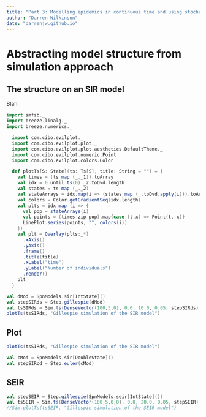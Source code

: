 ```yaml
---
title: "Part 3: Modelling epidemics in continuous time and using stochastic processes"
author: "Darren Wilkinson"
date: "darrenjw.github.io"
---
```


# Abstracting model structure from simulation approach

## The structure on an SIR model

Blah

```scala mdoc:silent
import smfsb._
import breeze.linalg._
import breeze.numerics._
```

```scala mdoc:invisible
  import com.cibo.evilplot._
  import com.cibo.evilplot.plot._
  import com.cibo.evilplot.plot.aesthetics.DefaultTheme._
  import com.cibo.evilplot.numeric.Point
  import com.cibo.evilplot.colors.Color

  def plotTs[S: State](ts: Ts[S], title: String = "") = {
    val times = (ts map (_._1)).toArray
    val idx = 0 until ts(0)._2.toDvd.length
    val states = ts map (_._2)
    val stateArrays = idx.map(i => (states map (_.toDvd.apply(i))).toArray)
    val colors = Color.getGradientSeq(idx.length)
    val plts = idx map (i => {
      val pop = stateArrays(i)
      val points = (times zip pop).map{case (t,x) => Point(t, x)}
      LinePlot.series(points, "", colors(i))
    })
    val plt = Overlay(plts:_*)
      .xAxis()
      .yAxis()
      .frame()
      .title(title)
      .xLabel("time")
      .yLabel("Number of individuals")
      .render()
	plt
  }
```

```scala mdoc
val dMod = SpnModels.sir[IntState]()
val stepSIRds = Step.gillespie(dMod)
val tsSIRds = Sim.ts(DenseVector(100,5,0), 0.0, 10.0, 0.05, stepSIRds)
plotTs(tsSIRds, "Gillespie simulation of the SIR model")
```

## Plot

```scala mdoc:evilplot:SIRds.png
plotTs(tsSIRds, "Gillespie simulation of the SIR model")
```

```scala mdoc
val cMod = SpnModels.sir[DoubleState]()
val stepSIRcd = Step.euler(cMod)

```

## SEIR

```scala mdoc
val stepSEIR = Step.gillespie(SpnModels.seir[IntState]())
val tsSEIR = Sim.ts(DenseVector(100,5,0,0), 0.0, 20.0, 0.05, stepSEIR)
//Sim.plotTs(tsSEIR, "Gillespie simulation of the SEIR model")

```



